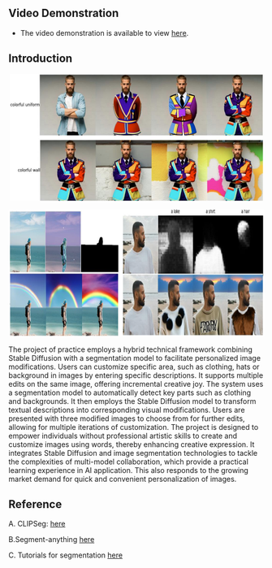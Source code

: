 ## Video Demonstration
* The video demonstration is available to view [here](https://youtu.be/rLO7bdN8jOE?si=jVWq16wLLI2A77GB).
## Introduction
<p align="center">
    <img src="pics/segment1.png" height="250" width="500">
</p>
<p align="center">
    <img src="pics/segment.png" height="250" width="900">
</p>
The project of practice employs a hybrid technical framework combining Stable Diffusion with a segmentation
model to facilitate personalized image modifications. Users can customize specific area, such as
clothing, hats or background in images by entering specific descriptions. It supports multiple edits
on the same image, offering incremental creative joy.
The system uses a segmentation model to automatically detect key parts such as clothing and
backgrounds. It then employs the Stable Diffusion model to transform textual descriptions into
corresponding visual modifications. Users are presented with three modified images to choose
from for further edits, allowing for multiple iterations of customization.
The project is designed to empower individuals without professional artistic skills to create and
customize images using words, thereby enhancing creative expression. It integrates Stable
Diffusion and image segmentation technologies to tackle the complexities of multi-model
collaboration, which provide a practical learning experience in AI application. This also responds
to the growing market demand for quick and convenient personalization of images.

## Reference
A. CLIPSeg:  [here](https://huggingface.co/docs/transformers/model_doc/clipseg)

B.Segment-anything  [here](https://segment-anything.com/)

C. Tutorials for segmentation  [here](https://www.youtube.com/watch?v=fVeW9a6wItM)

